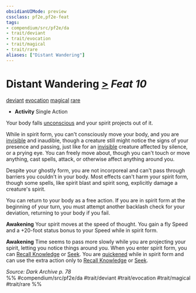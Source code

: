 ```yaml
---
obsidianUIMode: preview
cssclass: pf2e,pf2e-feat
tags:
- compendium/src/pf2e/da
- trait/deviant
- trait/evocation
- trait/magical
- trait/rare
aliases: ["Distant Wandering"]
---
```

# Distant Wandering  [>](../../rules/core-rulebook/chapter-9-playing-the-game.md#Actions "Single Action") *Feat 10*  
[deviant](../../rules/traits/deviant-da.md)  [evocation](../../rules/traits/evocation.md)  [magical](../../rules/traits/magical.md)  [rare](../../rules/traits/rare.md)  

- **Activity** Single Action

Your body falls [unconscious](../../rules/conditions.md#Unconscious) and your spirit projects out of it.

While in spirit form, you can't consciously move your body, and you are [invisible](../../rules/conditions.md#Invisible) and inaudible, though a creature still might notice the signs of your presence and passing, just like for an [invisible](../../rules/conditions.md#Invisible) creature affected by silence, or a prying eye. You can freely move about, though you can't touch or move anything, cast spells, attack, or otherwise affect anything around you.

Despite your ghostly form, you are not incorporeal and can't pass through barriers you couldn't in your body. Most effects can't harm your spirit form, though some spells, like spirit blast and spirit song, explicitly damage a creature's spirit.

You can return to your body as a free action. If you are in spirit form at the beginning of your turn, you must attempt another backlash check for your deviation, returning to your body if you fail.

**Awakening** Your spirit moves at the speed of thought. You gain a fly Speed and a +20-foot status bonus to your Speed while in spirit form.

**Awakening** Time seems to pass more slowly while you are projecting your spirit, letting you notice things around you. When you enter spirit form, you can [Recall Knowledge](../../rules/actions/recall-knowledge.md) or [Seek](../../rules/actions/seek.md). You are [quickened](../../rules/conditions.md#Quickened) while in spirit form and can use the extra action only to [Recall Knowledge](../../rules/actions/recall-knowledge.md) or [Seek](../../rules/actions/seek.md).

*Source: Dark Archive p. 78*  
%% #compendium/src/pf2e/da #trait/deviant #trait/evocation #trait/magical #trait/rare %%